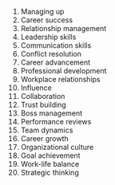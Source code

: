 1. Managing up
2. Career success
3. Relationship management
4. Leadership skills
5. Communication skills
6. Conflict resolution
7. Career advancement
8. Professional development
9. Workplace relationships
10. Influence
11. Collaboration
12. Trust building
13. Boss management
14. Performance reviews
15. Team dynamics
16. Career growth
17. Organizational culture
18. Goal achievement
19. Work-life balance
20. Strategic thinking
